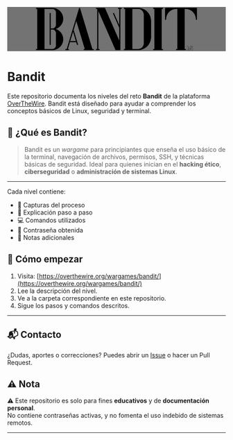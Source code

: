 ![bandit](Assets/Bnt.jpg)

# Bandit 

Este repositorio documenta los niveles del reto **Bandit** de la plataforma [OverTheWire](https://overthewire.org/wargames/bandit/). 
Bandit está diseñado para ayudar a comprender los conceptos básicos de Linux, seguridad y terminal.

## 🎯 ¿Qué es Bandit?

> Bandit es un *wargame* para principiantes que enseña el uso básico de la terminal, navegación de archivos, permisos, SSH, y técnicas básicas de seguridad.
Ideal para quienes inician en el **hacking ético**, **ciberseguridad** o **administración de sistemas Linux**.

---


Cada nivel contiene:
- 📸 Capturas del proceso
- 🧠 Explicación paso a paso
- 💻 Comandos utilizados
- 🔑 Contraseña obtenida
- 📝 Notas adicionales

## 🚀 Cómo empezar

1. Visita: [https://overthewire.org/wargames/bandit/](https://overthewire.org/wargames/bandit/)
2. Lee la descripción del nivel.
3. Ve a la carpeta correspondiente en este repositorio.
4. Sigue los pasos y comandos descritos.

---




## 📬 Contacto

¿Dudas, aportes o correcciones? Puedes abrir un [Issue](https://github.com/) o hacer un Pull Request.


## ⚠️ Nota

⚠️ Este repositorio es solo para fines **educativos** y de **documentación personal**.  
No contiene contraseñas activas, y no fomenta el uso indebido de sistemas remotos.

---
